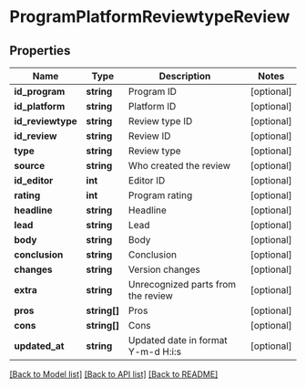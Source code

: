 # ProgramPlatformReviewtypeReview

## Properties
Name | Type | Description | Notes
------------ | ------------- | ------------- | -------------
**id_program** | **string** | Program ID | [optional] 
**id_platform** | **string** | Platform ID | [optional] 
**id_reviewtype** | **string** | Review type ID | [optional] 
**id_review** | **string** | Review ID | [optional] 
**type** | **string** | Review type | [optional] 
**source** | **string** | Who created the review | [optional] 
**id_editor** | **int** | Editor ID | [optional] 
**rating** | **int** | Program rating | [optional] 
**headline** | **string** | Headline | [optional] 
**lead** | **string** | Lead | [optional] 
**body** | **string** | Body | [optional] 
**conclusion** | **string** | Conclusion | [optional] 
**changes** | **string** | Version changes | [optional] 
**extra** | **string** | Unrecognized parts from the review | [optional] 
**pros** | **string[]** | Pros | [optional] 
**cons** | **string[]** | Cons | [optional] 
**updated_at** | **string** | Updated date in format Y-m-d H:i:s | [optional] 

[[Back to Model list]](../../README.md#documentation-for-models) [[Back to API list]](../../README.md#documentation-for-api-endpoints) [[Back to README]](../../README.md)


